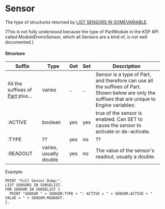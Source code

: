 Sensor
======

The type of structures returned by [LIST SENSORS IN SOMEVARIABLE](../../command/list/index.html#vessel-lists).

(This is not fully understood because the type of PartModule in the KSP API called ModuleEnviroSensor, which
all Sensors are a kind of, is not well documented.)

#### Structure

Suffix      | Type     | Get | Set | Description
------------|----------|-----|-----|--------------------------------------
All the suffixes of [Part](../part/index.html) plus... | varies | .. | .. | Sensor is a type of Part, and therefore can use all the suffixes of Part.  Shown below are only the suffixes that are unique to Engine variables:
:ACTIVE     | boolean  | yes | yes | true of the sensor is enabled.  Can SET to cause the sensor to activate or de-activate.
:TYPE       | ??       | yes | no  | ??
:READOUT    | varies, usually double | yes | no  | The value of the sensor's readout, usually a double.


Example

    PRINT "Full Sensor Dump:".
    LIST SENSORS IN SENSELIST.
    FOR SENSOR IN SENSELIST {
      PRINT "SENSOR " + SENSOR:TYPE + ": ACTIVE = " + SENSOR:ACTIVE + " VALUE = " + SENSOR:READOUT.
    }.
